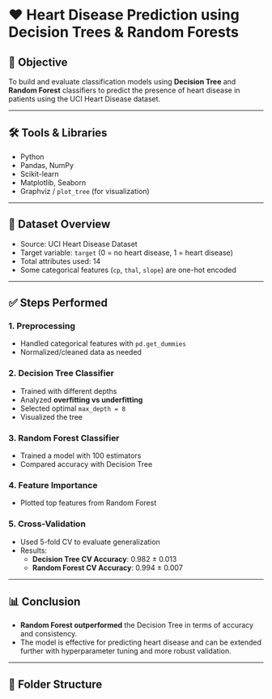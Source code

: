 # ❤️ Heart Disease Prediction using Decision Trees & Random Forests

## 📌 Objective

To build and evaluate classification models using **Decision Tree** and **Random Forest** classifiers to predict the presence of heart disease in patients using the UCI Heart Disease dataset.

---

## 🛠️ Tools & Libraries

- Python
- Pandas, NumPy
- Scikit-learn
- Matplotlib, Seaborn
- Graphviz / `plot_tree` (for visualization)

---

## 🔢 Dataset Overview

- Source: UCI Heart Disease Dataset  
- Target variable: `target` (0 = no heart disease, 1 = heart disease)
- Total attributes used: 14
- Some categorical features (`cp`, `thal`, `slope`) are one-hot encoded

---

## ✅ Steps Performed

### 1. **Preprocessing**
- Handled categorical features with `pd.get_dummies`
- Normalized/cleaned data as needed

### 2. **Decision Tree Classifier**
- Trained with different depths
- Analyzed **overfitting vs underfitting**
- Selected optimal `max_depth = 8`
- Visualized the tree

### 3. **Random Forest Classifier**
- Trained a model with 100 estimators
- Compared accuracy with Decision Tree

### 4. **Feature Importance**
- Plotted top features from Random Forest

### 5. **Cross-Validation**
- Used 5-fold CV to evaluate generalization
- Results:
  - **Decision Tree CV Accuracy**: 0.982 ± 0.013
  - **Random Forest CV Accuracy**: 0.994 ± 0.007

---

## 📊 Conclusion

- **Random Forest outperformed** the Decision Tree in terms of accuracy and consistency.
- The model is effective for predicting heart disease and can be extended further with hyperparameter tuning and more robust validation.

---

## 📎 Folder Structure

